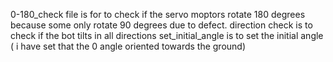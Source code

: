 0-180_check file is for to check if the servo moptors rotate 180 degrees because some only rotate 90 degrees due to defect.
direction check is to check if the bot tilts in all directions
set_initial_angle is to set the initial angle ( i have set that the 0 angle oriented towards the ground)
